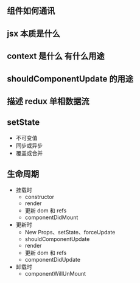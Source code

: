 ## 组件如何通讯

## jsx 本质是什么

## context 是什么 有什么用途

## shouldComponentUpdate 的用途

## 描述 redux 单相数据流

## setState

- 不可变值
- 同步或异步
- 覆盖或合并

## 生命周期

- 挂载时
  - constructor
  - render
  - 更新 dom 和 refs
  - componentDidMount
- 更新时
  - New Props、setState、forceUpdate
  - shouldComponentUpdate
  - render
  - 更新 dom 和 refs
  - componentDidUpdate
- 卸载时
  - componentWillUnMount
